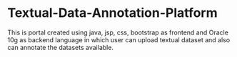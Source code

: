 # Textual-Data-Annotation-Platform
This is portal created using java, jsp, css, bootstrap as frontend and Oracle 10g as backend language in which user can upload textual dataset and also can annotate the datasets available. 
